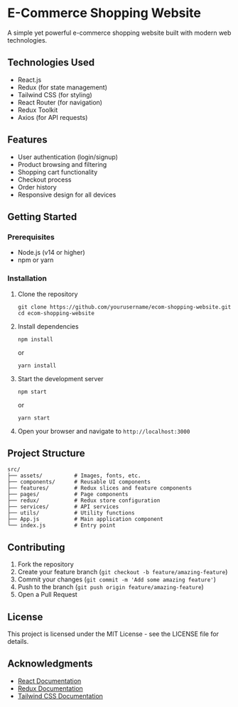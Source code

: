 # E-Commerce Shopping Website

A simple yet powerful e-commerce shopping website built with modern web technologies.

## Technologies Used

- React.js
- Redux (for state management)
- Tailwind CSS (for styling)
- React Router (for navigation)
- Redux Toolkit
- Axios (for API requests)

## Features

- User authentication (login/signup)
- Product browsing and filtering
- Shopping cart functionality
- Checkout process
- Order history
- Responsive design for all devices

## Getting Started

### Prerequisites

- Node.js (v14 or higher)
- npm or yarn

### Installation

1. Clone the repository
   ```
   git clone https://github.com/yourusername/ecom-shopping-website.git
   cd ecom-shopping-website
   ```

2. Install dependencies
   ```
   npm install
   ```
   or
   ```
   yarn install
   ```

3. Start the development server
   ```
   npm start
   ```
   or
   ```
   yarn start
   ```

4. Open your browser and navigate to `http://localhost:3000`

## Project Structure

```
src/
├── assets/          # Images, fonts, etc.
├── components/      # Reusable UI components
├── features/        # Redux slices and feature components
├── pages/           # Page components
├── redux/           # Redux store configuration
├── services/        # API services
├── utils/           # Utility functions
├── App.js           # Main application component
└── index.js         # Entry point
```

## Contributing

1. Fork the repository
2. Create your feature branch (`git checkout -b feature/amazing-feature`)
3. Commit your changes (`git commit -m 'Add some amazing feature'`)
4. Push to the branch (`git push origin feature/amazing-feature`)
5. Open a Pull Request

## License

This project is licensed under the MIT License - see the LICENSE file for details.

## Acknowledgments

- [React Documentation](https://reactjs.org/docs/getting-started.html)
- [Redux Documentation](https://redux.js.org/introduction/getting-started)
- [Tailwind CSS Documentation](https://tailwindcss.com/docs)
